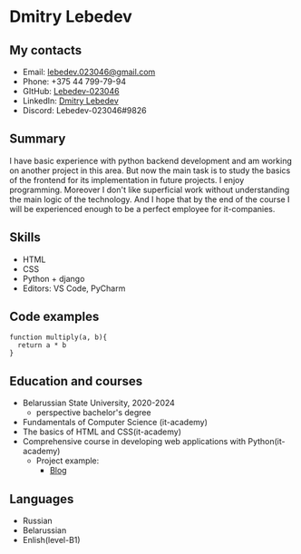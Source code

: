 # Dmitry Lebedev

## My contacts
* Email: [lebedev.023046@gmail.com](lebedev.023046@gmail.com)
* Phone: +375 44 799-79-94
* GItHub: [Lebedev-023046](https://github.com/Lebedev-023046)
* LinkedIn: [Dmitry Lebedev](https://www.linkedin.com/in/dmitry-lebedev-023046/)
* Discord: Lebedev-023046#9826

## Summary
I have basic experience with python backend development and am working on another project in this area. But now the main task is to study the basics of the frontend for its implementation in future projects. I enjoy programming. Moreover I don't like superficial work without understanding the main logic of the technology. And I hope that by the end of the course I will be experienced enough to be a perfect employee for it-companies.

## Skills
* HTML
* CSS
* Python + django
* Editors: VS Code, PyCharm

## Code examples
```
function multiply(a, b){
  return a * b
}
```
## Education and courses
* Belarussian State University, 2020-2024
    + perspective bachelor's degree
* Fundamentals of Computer Science (it-academy)
* The basics of HTML and CSS(it-academy)
* Comprehensive course in developing web applications with Python(it-academy)
    * Project example:
        * [Blog](https://github.com/Lebedev-023046/django-book)

## Languages
* Russian
* Belarussian
* Enlish(level-B1)
